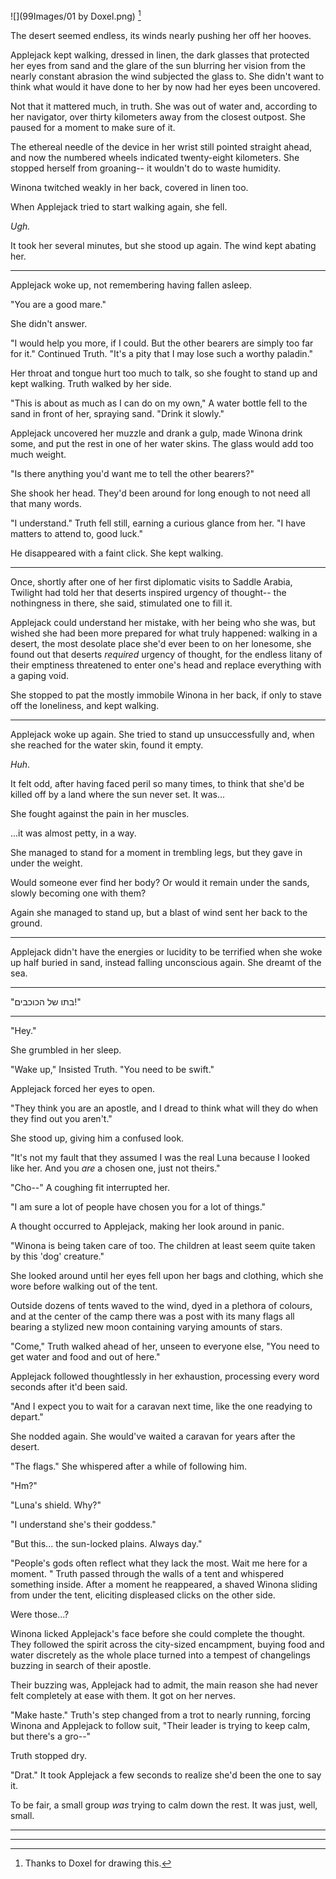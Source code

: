 ![](99Images/01 by Doxel.png)
[^pochoclo]

The desert seemed endless, its winds nearly pushing her off her hooves.

Applejack kept walking, dressed in linen, the dark glasses that protected her eyes from sand and the glare of the sun blurring her vision from the nearly constant abrasion the wind subjected the glass to. She didn't want to think what would it have done to her by now had her eyes been uncovered.

Not that it mattered much, in truth. She was out of water and, according to her navigator, over thirty kilometers away from the closest outpost. She paused for a moment to make sure of it.

The ethereal needle of the device in her wrist still pointed straight ahead, and now the numbered wheels indicated twenty-eight kilometers. She stopped herself from groaning-- it wouldn't do to waste humidity.

Winona twitched weakly in her back, covered in linen too.

When Applejack tried to start walking again, she fell.

*Ugh.*

It took her several minutes, but she stood up again. The wind kept abating her.

---

Applejack woke up, not remembering having fallen asleep.

 "You are a good mare."

She didn't answer.

 "I would help you more, if I could. But the other bearers are simply too far for it." Continued Truth. "It's a pity that I may lose such a worthy paladin."

Her throat and tongue hurt too much to talk, so she fought to stand up and kept walking. Truth walked by her side.

 "This is about as much as I can do on my own," A water bottle fell to the sand in front of her, spraying sand. "Drink it slowly."

Applejack uncovered her muzzle and drank a gulp, made Winona drink some, and put the rest in one of her water skins. The glass would add too much weight.

 "Is there anything you'd want me to tell the other bearers?"

She shook her head. They'd been around for long enough to not need all that many words.

 "I understand." Truth fell still, earning a curious glance from her. "I have matters to attend to, good luck."

He disappeared with a faint click. She kept walking.

---

Once, shortly after one of her first diplomatic visits to Saddle Arabia, Twilight had told her that deserts inspired urgency of thought-- the nothingness in there, she said, stimulated one to fill it.

Applejack could understand her mistake, with her being who she was, but wished she had been more prepared for what truly happened: walking in a desert, the most desolate place she'd ever been to on her lonesome, she found out that deserts *required* urgency of thought, for the endless litany of their emptiness threatened to enter one's head and replace everything with a gaping void.

She stopped to pat the mostly immobile Winona in her back, if only to stave off the loneliness, and kept walking.

---

Applejack woke up again. She tried to stand up unsuccessfully and, when she reached for the water skin, found it empty.

*Huh*.

It felt odd, after having faced peril so many times, to think that she'd be killed off by a land where the sun never set. It was...

She fought against the pain in her muscles.

...it was almost petty, in a way.

She managed to stand for a moment in trembling legs, but they gave in under the weight.

Would someone ever find her body? Or would it remain under the sands, slowly becoming one with them?

Again she managed to stand up, but a blast of wind sent her back to the ground.

---

Applejack didn't have the energies or lucidity to be terrified when she woke up half buried in sand, instead falling unconscious again. She dreamt of the sea.

---

 "בתו של הכוכבים!"

---

 "Hey."

She grumbled in her sleep.

 "Wake up," Insisted Truth. "You need to be swift."

Applejack forced her eyes to open.

 "They think you are an apostle, and I dread to think what will they do when they find out you aren't."

She stood up, giving him a confused look.

 "It's not my fault that they assumed I was the real Luna because I looked like her. And you *are* a chosen one, just not theirs."

 "Cho--" A coughing fit interrupted her.

 "I am sure a lot of people have chosen you for a lot of things."

A thought occurred to Applejack, making her look around in panic.

 "Winona is being taken care of too. The children at least seem quite taken by this 'dog' creature."

She looked around until her eyes fell upon her bags and clothing, which she wore before walking out of the tent.

Outside dozens of tents waved to the wind, dyed in a plethora of colours, and at the center of the camp there was a post with its many flags all bearing a stylized new moon containing varying amounts of stars.

 "Come," Truth walked ahead of her, unseen to everyone else, "You need to get water and food and out of here."

Applejack followed thoughtlessly in her exhaustion, processing every word seconds after it'd been said.

 "And I expect you to wait for a caravan next time, like the one readying to depart."

She nodded again. She would've waited a caravan for years after the desert.

 "The flags." She whispered after a while of following him.

 "Hm?"

 "Luna's shield. Why?"

 "I understand she's their goddess."

 "But this... the sun-locked plains. Always day."

 "People's gods often reflect what they lack the most. Wait me here for a moment. " Truth passed through the walls of a tent and whispered something inside. After a moment he reappeared, a shaved Winona sliding from under the tent, eliciting displeased clicks on the other side.

Were those...?

Winona licked Applejack's face before she could complete the thought. They followed the spirit across the city-sized encampment, buying food and water discretely as the whole place turned into a tempest of changelings buzzing in search of their apostle.

Their buzzing was, Applejack had to admit, the main reason she had never felt completely at ease with them. It got on her nerves.

 "Make haste." Truth's step changed from a trot to nearly running, forcing Winona and Applejack to follow suit, "Their leader is trying to keep calm, but there's a gro--"

Truth stopped dry.

 "Drat." It took Applejack a few seconds to realize she'd been the one to say it.

To be fair, a small group *was* trying to calm down the rest. It was just, well, small.



---

---

[^pochoclo]: Thanks to Doxel for drawing this.